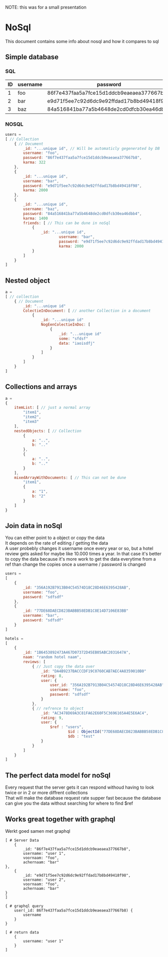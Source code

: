 NOTE: this was for a small presentation

# NoSql

This document contains some info about nosql and how it compares to sql

## Simple database

### SQL

| ID | username | password | karma |
|---|---|---|---|
| 1 | foo | 86f7e437faa5a7fce15d1ddcb9eaeaea377667b8 | 322 |
| 2 | bar | e9d71f5ee7c92d6dc9e92ffdad17b8bd49418f98 | 2000 |
| 3 | baz | 84a516841ba77a5b4648de2cd0dfcb30ea46dbb4 | 1400 |

### NOSQL

```js
users = 
[ // Collection
	{ // Document
		_id: "...unique id", // Will be automaticly gegenerated by DB
		username: "foo",
		password: "86f7e437faa5a7fce15d1ddcb9eaeaea377667b8",
		karma: 322
	},
	{
		_id: "...unique id",
		username: "bar",
		password: "e9d71f5ee7c92d6dc9e92ffdad17b8bd49418f98",
		karma: 2000
	},
	{
		_id: "...unique id",
		username: "baz",
		password: "84a516841ba77a5b4648de2cd0dfcb30ea46dbb4",
		karma: 1400
		friends: [ // This can be dune in noSql
			{
				_id: "...unique id",
		                username: "bar",
		                password: "e9d71f5ee7c92d6dc9e92ffdad17b8bd49418f98",
		                karma: 2000
			}		
		]
	}
]
```

## Nested object

```js
a = 
[ // collection
	{ // Document
		_id: "...unique id"
		ColectieInDocument: [ // another Collection in a document
			{
				_id: "...unique id"
				NogEenColectieInDoc: [
					{
						_id: "...unique id"
						some: "sfdsf"
						data: "iaoisdfj"
					}
				]
			}
		]
	}
]
```

## Collections and arrays

```js
a =
{
	itemList: [ // just a normal array
		"item1",
		"item2",
		"item3"	
	],
	nestedObjects: [ // Collection
		{
			a: "..",
			b: ".."
		},
		{
			a: "..",
			b: ".."
		}
	],
	mixedArrayWithDocuments: [ // This can not be dune
		"item1",
		{
			a: "1",
			b: "2"
		}
	]
}
```

## Join data in noSql

You can either point to a object or copy the data  
It depends on the rate of editing / getting the data  
A user probebly changes it username once every year or so, but a hotel review gets asked for maybe like 10.000 times a year.
In that case it's better to copy the data because it's more work to get the data everytime from a ref than change the copies once a username / password is changed

```js
users = 
[
	{
		_id: "356A192B7913B04C54574D18C28D46E6395428AB",
		username: "foo",
		password: "sdfsdf"
	},
	{
		_id: "77DE68DAECD823BABBB58EDB1C8E14D7106E83BB"
		username: "bar",
		password: "sdfsdf"
	}
]

hotels = 
[
	{
		_id: "1B6453892473A467D07372D45EB05ABC2031647A",
		naam: "random hotel naam",
		reviews: [
			{ // Just copy the data over
				_id: "DA4B9237BACCCDF19C0760CAB7AEC4A8359010B0"
				rating: 8,
				user: {
					user_id: "356A192B7913B04C54574D18C28D46E6395428AB",
					username: "foo",
					password: "sdfsdf"
				}
			},
			{ // refrence to object
				_id: "AC3478D69A3C81FA62E60F5C3696165A4E5E6AC4",
				rating: 9,
				user: {
					$ref : "users",
			                $id : ObjectId("77DE68DAECD823BABBB58EDB1C8E14D7106E83BB"),
			                $db : "test"				
				}
			}
		]
	}
]
```

## The perfect data model for noSql

Every request that the server gets it can respond withoud having to look twice or in 2 or more diffrent
collections  
That will make the database request rate supper fast because the database can give you the data without searching for where to find $ref

## Works great together with graphql

Werkt goed samen met graphql

```
[ # Server Data
	{
		_id: "86f7e437faa5a7fce15d1ddcb9eaeaea377667b8",
		username: "user 1",
		voornaam: "foo",
		achernaam: "bar"
},
	{
		_id: "e9d71f5ee7c92d6dc9e92ffdad17b8bd49418f98",
		username: "user 2",
		voornaam: "foo",
		achernaam: "bar"
}
]
```

```
{ # graphql query
	user(_id: 86f7e437faa5a7fce15d1ddcb9eaeaea377667b8) {
		username
	}
}
```

```
[ # return data
	{
		username: "user 1" 
	}
]
```

